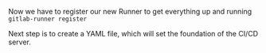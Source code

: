 



Now we have to register our new Runner to get everything up and running `gitlab-runner register`





Next step is to create a YAML file, which will set the foundation of the CI/CD server. 